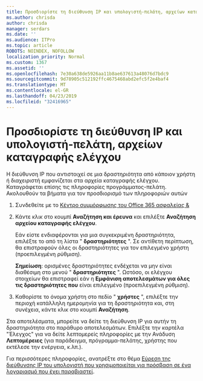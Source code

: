 ```yaml
---
title: Προσδιορίστε τη διεύθυνση IP και υπολογιστή-πελάτη, αρχείων καταγραφής ελέγχου
ms.author: chrisda
author: chrisda
manager: serdars
ms.date: ''
ms.audience: ITPro
ms.topic: article
ROBOTS: NOINDEX, NOFOLLOW
localization_priority: Normal
ms.custom: 1367
ms.assetid: ''
ms.openlocfilehash: 7e30a638de5926aa11b8ae637613a48076d7bdc9
ms.sourcegitcommit: 9d78905c512192ffc4675468abd2efc5f2e4baf4
ms.translationtype: MT
ms.contentlocale: el-GR
ms.lasthandoff: 04/23/2019
ms.locfileid: "32416965"
---
```

# <a name="identify-ip-address-and-client-in-audit-logs"></a>Προσδιορίστε τη διεύθυνση IP και υπολογιστή-πελάτη, αρχείων καταγραφής ελέγχου

Η διεύθυνση IP που αντιστοιχεί σε μια δραστηριότητα από κάποιον χρήστη ή διαχειριστή εμφανίζεται στα αρχεία καταγραφής ελέγχου. Καταγράφεται επίσης τις πληροφορίες προγράμματος-πελάτη. Ακολουθούν τα βήματα για τον προσδιορισμό των πληροφοριών αυτών

1. Συνδεθείτε με το [Κέντρο συμμόρφωσης του Office 365 ασφαλείας &](https://protection.office.com/)

2. Κάντε κλικ στο κουμπί **Αναζήτηση και έρευνα** και επιλέξτε **Αναζήτηση αρχείου καταγραφής ελέγχου**.

   Εάν είστε ενδιαφέρονται για μια συγκεκριμένη δραστηριότητα, επιλέξτε το από τη λίστα " **δραστηριότητες** ". Σε αντίθετη περίπτωση, θα επιστραφούν όλες οι δραστηριότητες για τον επιλεγμένο χρήστη (προεπιλεγμένη ρύθμιση).

   **Σημείωση**: ορισμένες δραστηριότητες ενδέχεται να μην είναι διαθέσιμη στο μενού " **δραστηριότητες** ". Ωστόσο, οι ελέγχου στοιχείων θα επιστραφεί εάν η **Εμφάνιση αποτελεσμάτων για όλες τις δραστηριότητες που** είναι επιλεγμένο (προεπιλεγμένη ρύθμιση).

3. Καθορίστε το όνομα χρήστη στο πεδίο " **χρήστες** ", επιλέξτε την περιοχή κατάλληλη ημερομηνία για τη δραστηριότητα και, στη συνέχεια, κάντε κλικ στο κουμπί **Αναζήτηση**.

Στα αποτελέσματα, μπορείτε να δείτε τη διεύθυνση IP για αυτήν τη δραστηριότητα στο παράθυρο αποτελεσμάτων. Επιλέξτε την καρτέλα "Έλεγχος" για να δείτε λεπτομερείς πληροφορίες με την Ανάδυση **Λεπτομέρειες** (για παράδειγμα, πρόγραμμα-πελάτης, χρήστης που εκτέλεσε την ενέργεια, κ.λπ.).

Για περισσότερες πληροφορίες, ανατρέξτε στο θέμα [Εύρεση της διεύθυνσης IP του υπολογιστή που χρησιμοποιείται για πρόσβαση σε ένα λογαριασμό που έχει παραβιαστεί](https://docs.microsoft.com/office365/securitycompliance/auditing-troubleshooting-scenarios#finding-the-ip-address-of-the-computer-used-to-access-a-compromised-account).
